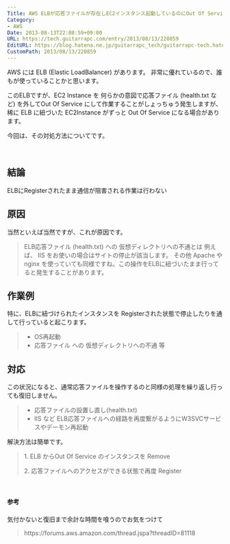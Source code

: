 ```yaml
---
Title: AWS ELBが応答ファイルが存在しEC2インスタンス起動しているのにOut Of Serviceとなる場合の対処
Category:
- AWS
Date: 2013-08-13T22:08:59+09:00
URL: https://tech.guitarrapc.com/entry/2013/08/13/220859
EditURL: https://blog.hatena.ne.jp/guitarrapc_tech/guitarrapc-tech.hatenablog.com/atom/entry/11696248318757675913
CustomPath: 2013/08/13/220859
---
```


<p>AWS には ELB (Elastic LoadBalancer) があります。 非常に優れているので、誰もが使っていることかと思います。</p>
<p>このELBですが、EC2 Instance を 何らかの意図で応答ファイル (health.txt など) を外してOut Of Service にして作業することがしょっちゅう発生しますが、稀に ELB に紐づいた EC2Instance がずっと Out Of Service になる場合があります。</p>
<p>今回は、その対処方法についてです。  </p>
<p><!-- more --> </p>
<h2>結論</h2>
<p>ELBにRegisterされたまま通信が阻害される作業は行わない</p>
<h2>原因</h2>
<p>当然といえば当然ですが、これが原因です。</p>
<blockquote>ELB応答ファイル (health.txt) への 仮想ディレクトリへの不通とは 例えば、 IIS をお使いの場合はサイトの停止が該当します。 その他 Apache や nginx を使っていても同様ですね。この操作をELBに紐づいたまま行ってると発生することがあります。</blockquote>
<h2>作業例</h2>
<p>特に、ELBに紐づけられたインスタンスを Registerされた状態で停止したりを通して行っていると起こります。</p>
<blockquote>
<ul>
<li>OS再起動</li>
<li>応答ファイル への 仮想ディレクトリへの不通 等</li>
</ul>
</blockquote>
<h2>対応</h2>
<p>この状況になると、通常応答ファイルを操作するのと同様の処理を繰り返し行っても復旧しません。</p>
<blockquote>
<ul>
<li>応答ファイルの設置し直し(health.txt)</li>
<li>IIS など ELB応答ファイルへの経路を再度繋がるようにW3SVCサービスやデーモン再起動</li>
</ul>
</blockquote>
<p>解決方法は簡単です。</p>
<blockquote>
<p>1. ELB からOut Of Service のインスタンスを Remove</p>
<p>2. 応答ファイルへのアクセスができる状態で再度 Register</p>
</blockquote>
<p> </p>
<h4><span style="line-height: 1.7;">参考</span></h4>
<p>気付かないと復旧まで余計な時間を喰うのでお気をつけて</p>
<blockquote>https://forums.aws.amazon.com/thread.jspa?threadID=81118</blockquote>
